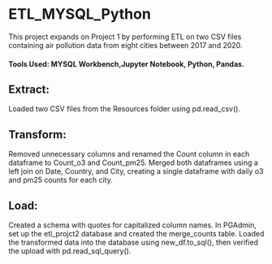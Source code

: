 # ETL_MYSQL_Python
This project expands on Project 1 by performing ETL on two CSV files containing air pollution data from eight cities between 2017 and 2020.

#### Tools Used: MYSQL Workbench,Jupyter Notebook, Python, Pandas.

## Extract:
Loaded two CSV files from the Resources folder using pd.read_csv().

## Transform:
Removed unnecessary columns and renamed the Count column in each dataframe to Count_o3 and Count_pm25. Merged both dataframes using a left join on Date, Country, and City, creating a single dataframe with daily o3 and pm25 counts for each city.

## Load:
Created a schema with quotes for capitalized column names. In PGAdmin, set up the etl_projct2 database and created the merge_counts table. Loaded the transformed data into the database using new_df.to_sql(), then verified the upload with pd.read_sql_query(). 
